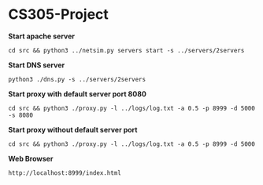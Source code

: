 # CS305-Project
**Start apache server**

`cd src && python3 ../netsim.py servers start -s ../servers/2servers`

**Start DNS server**

`python3 ./dns.py -s ../servers/2servers`

**Start proxy with default server port 8080**

`cd src && python3 ./proxy.py -l ../logs/log.txt -a 0.5 -p 8999 -d 5000 -s 8080`

**Start proxy without default server port**

`cd src && python3 ./proxy.py -l ../logs/log.txt -a 0.5 -p 8999 -d 5000`

**Web Browser**

`http://localhost:8999/index.html`

